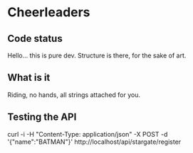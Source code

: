 # Cheerleaders

## Code status

Hello... this is pure dev. Structure is there, for the sake of art.

## What is it

Riding, no hands, all strings attached for you.

## Testing the API
curl -i -H "Content-Type: application/json" -X POST -d '{"name":"BATMAN"}' http://localhost/api/stargate/register
